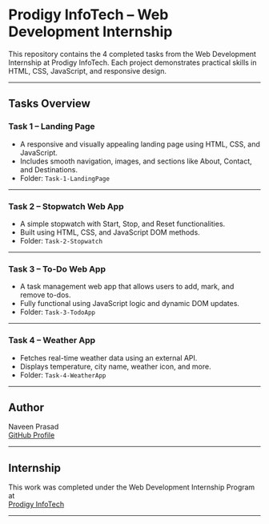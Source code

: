 # Prodigy InfoTech – Web Development Internship

This repository contains the 4 completed tasks from the Web Development Internship at Prodigy InfoTech. Each project demonstrates practical skills in HTML, CSS, JavaScript, and responsive design.

---

## Tasks Overview

### Task 1 – Landing Page
- A responsive and visually appealing landing page using HTML, CSS, and JavaScript.
- Includes smooth navigation, images, and sections like About, Contact, and Destinations.
- Folder: `Task-1-LandingPage`

---

### Task 2 – Stopwatch Web App
- A simple stopwatch with Start, Stop, and Reset functionalities.
- Built using HTML, CSS, and JavaScript DOM methods.
- Folder: `Task-2-Stopwatch`

---

### Task 3 – To-Do Web App
- A task management web app that allows users to add, mark, and remove to-dos.
- Fully functional using JavaScript logic and dynamic DOM updates.
- Folder: `Task-3-TodoApp`

---

### Task 4 – Weather App
- Fetches real-time weather data using an external API.
- Displays temperature, city name, weather icon, and more.
- Folder: `Task-4-WeatherApp`

---

## Author

Naveen Prasad  
[GitHub Profile](https://github.com/naveenprasadbk)

---

## Internship

This work was completed under the Web Development Internship Program at  
[Prodigy InfoTech](https://prodigyinfotech.dev/)

---
